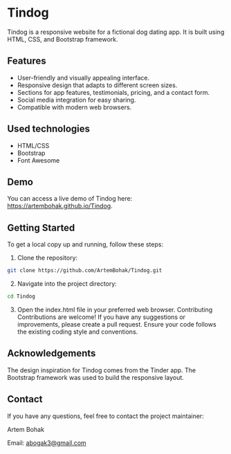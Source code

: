# Tindog

Tindog is a responsive website for a fictional dog dating app. It is built using HTML, CSS, and Bootstrap framework.

## Features

* User-friendly and visually appealing interface.
* Responsive design that adapts to different screen sizes.
* Sections for app features, testimonials, pricing, and a contact form.
* Social media integration for easy sharing.
* Compatible with modern web browsers.

## Used technologies

* HTML/CSS
* Bootstrap
* Font Awesome

## Demo

You can access a live demo of Tindog here: https://artembohak.github.io/Tindog.

## Getting Started
To get a local copy up and running, follow these steps:

1. Clone the repository:
```bash
git clone https://github.com/ArtemBohak/Tindog.git
```
2. Navigate into the project directory:
```bash
cd Tindog
```
3. Open the index.html file in your preferred web browser.
Contributing
Contributions are welcome! If you have any suggestions or improvements, please create a pull request. Ensure your code follows the existing coding style and conventions.

## Acknowledgements
The design inspiration for Tindog comes from the Tinder app.
The Bootstrap framework was used to build the responsive layout.

## Contact
If you have any questions, feel free to contact the project maintainer:

Artem Bohak

Email: abogak3@gmail.com

